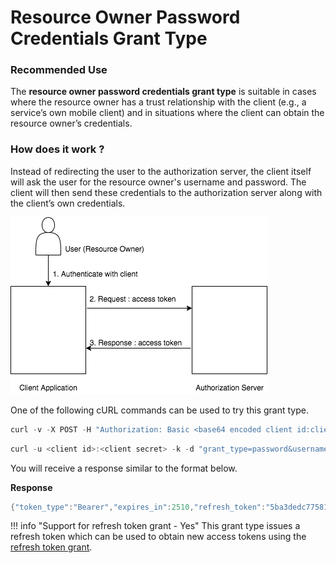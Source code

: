 # Resource Owner Password Credentials Grant Type

### Recommended Use

The **resource owner password credentials grant type** is suitable in cases where the resource owner has a trust relationship
with the client (e.g., a service’s own mobile client) and in situations where the client can obtain the resource owner’s
credentials.

### How does it work ?

Instead of redirecting the user to the authorization server, the client itself will ask the user for the resource
owner's username and password. The client will then send these credentials to the authorization server along with the
client’s own credentials.

![password-grant](../../assets/img/concepts/password-grant.png)

One of the following cURL commands can be used to try this grant type.

``` java tab="Request 1"
curl -v -X POST -H "Authorization: Basic <base64 encoded client id:client secret value>" -k -d "grant_type=password&username=<username>&password=<password>" -H "Content-Type:application/x-www-form-urlencoded" https://localhost:9443/oauth2/token
```

``` java tab="Request 2"
curl -u <client id>:<client secret> -k -d "grant_type=password&username=<username>&password=<password>" -H "Content-Type:application/x-www-form-urlencoded" https://localhost:9443/oauth2/token
```

You will receive a response similar to the format below.

**Response**

``` java
{"token_type":"Bearer","expires_in":2510,"refresh_token":"5ba3dedc77581df5f84f9b228eef0b91","access_token":"ca19a540f544777860e44e75f605d927"}
```

!!! info "Support for refresh token grant - Yes"
	This grant type issues a refresh token which can be used to obtain new access tokens using the [refresh token grant](insertlink).

